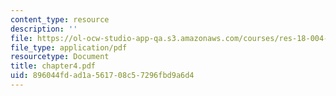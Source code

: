 ```yaml
---
content_type: resource
description: ''
file: https://ol-ocw-studio-app-qa.s3.amazonaws.com/courses/res-18-004-the-torch-or-the-firehose-a-guide-to-section-teaching-spring-2009/896044fdad1a561708c57296fbd9a6d4_chapter4.pdf
file_type: application/pdf
resourcetype: Document
title: chapter4.pdf
uid: 896044fd-ad1a-5617-08c5-7296fbd9a6d4
---
```

